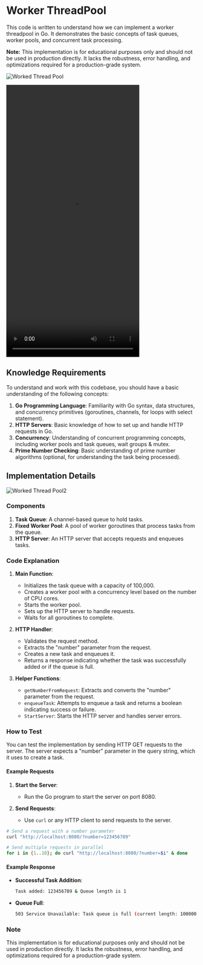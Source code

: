 # Worker ThreadPool

This code is written to understand how we can implement a worker threadpool in Go. It demonstrates the basic concepts of task queues, worker pools, and concurrent task processing. 

**Note:** This implementation is for educational purposes only and should not be used in production directly. It lacks the robustness, error handling, and optimizations required for a production-grade system.

![Worked Thread Pool](https://github.com/user-attachments/assets/4281a28a-bcc9-4c45-840a-11277e7a4ae9)

<video src="https://github.com/user-attachments/assets/19b895d1-2fa3-41b6-81a9-f828f1411772" width="352" height="720"></video>

## Knowledge Requirements
To understand and work with this codebase, you should have a basic understanding of the following concepts:

1. **Go Programming Language**: Familiarity with Go syntax, data structures, and concurrency primitives (goroutines, channels, for loops with select statement).
2. **HTTP Servers**: Basic knowledge of how to set up and handle HTTP requests in Go.
3. **Concurrency**: Understanding of concurrent programming concepts, including worker pools and task queues, wait groups & mutex.
4. **Prime Number Checking**: Basic understanding of prime number algorithms (optional, for understanding the task being processed).


## Implementation Details

![Worked Thread Pool2](https://github.com/user-attachments/assets/8d330374-4449-4686-a29c-17462cf77b48)

### Components

1. **Task Queue**: A channel-based queue to hold tasks.
2. **Fixed Worker Pool**: A pool of worker goroutines that process tasks from the queue.
3. **HTTP Server**: An HTTP server that accepts requests and enqueues tasks.

### Code Explanation

1. **Main Function**:
    - Initializes the task queue with a capacity of 100,000.
    - Creates a worker pool with a concurrency level based on the number of CPU cores.
    - Starts the worker pool.
    - Sets up the HTTP server to handle requests.
    - Waits for all goroutines to complete.

2. **HTTP Handler**:
    - Validates the request method.
    - Extracts the "number" parameter from the request.
    - Creates a new task and enqueues it.
    - Returns a response indicating whether the task was successfully added or if the queue is full.

3. **Helper Functions**:
    - `getNumberFromRequest`: Extracts and converts the "number" parameter from the request.
    - `enqueueTask`: Attempts to enqueue a task and returns a boolean indicating success or failure.
    - `StartServer`: Starts the HTTP server and handles server errors.

### How to Test

You can test the implementation by sending HTTP GET requests to the server. The server expects a "number" parameter in the query string, which it uses to create a task.

#### Example Requests

1. **Start the Server**:
    - Run the Go program to start the server on port 8080.

2. **Send Requests**:
    - Use `curl` or any HTTP client to send requests to the server.

```sh
# Send a request with a number parameter
curl "http://localhost:8080/?number=123456789"

# Send multiple requests in parallel
for i in {1..10}; do curl "http://localhost:8080/?number=$i" & done
```

#### Example Response

- **Successful Task Addition**:
    ```sh
    Task added: 123456789 & Queue length is 1
    ```

- **Queue Full**:
    ```sh
    503 Service Unavailable: Task queue is full (current length: 100000)
    ```

### Note

This implementation is for educational purposes only and should not be used in production directly. It lacks the robustness, error handling, and optimizations required for a production-grade system.
